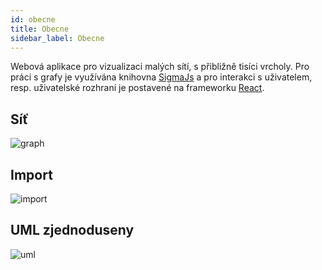 ```yaml
---
id: obecne
title: Obecne
sidebar_label: Obecne
---
```


Webová aplikace pro vizualizaci malých sítí, s přibližně tisíci vrcholy. Pro práci s grafy je využívána knihovna [SigmaJs]() a pro interakci s uživatelem, resp. uživatelské rozhraní je postavené na frameworku [React]().

## Síť

![graph](https://i.imgur.com/3gZlqpN.png)

## Import

![import](https://i.imgur.com/3jAK9Wg.png)

## UML zjednoduseny

![uml](https://i.imgur.com/JA3dRtG.png)

